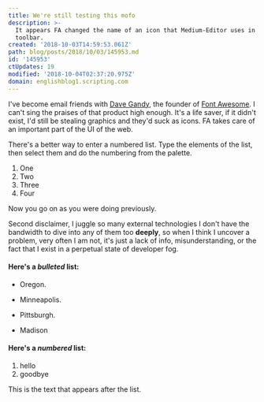 ```yaml
---
title: We're still testing this mofo
description: >-
  It appears FA changed the name of an icon that Medium-Editor uses in its
  toolbar.
created: '2018-10-03T14:59:53.061Z'
path: blog/posts/2018/10/03/145953.md
id: '145953'
ctUpdates: 19
modified: '2018-10-04T02:37:20.975Z'
domain: englishblog1.scripting.com
---
```

I've become email friends with [Dave Gandy](https://twitter.com/davegandy), the founder of [Font Awesome](https://fontawesome.com/). I can't sing the praises of that product high enough. It's a life saver, if it didn't exist, I'd still be stealing graphics and they'd suck as icons. FA takes care of an important part of the UI of the web.

There's a better way to enter a numbered list. Type the elements of the list, then select them and do the numbering from the palette.

1.  One
2.  Two
3.  Three
4.  Four

Now you go on as you were doing previously.

Second disclaimer, I juggle so many external technologies I don't have the bandwidth to dive into any of them too **deeply**, so when I think I uncover a problem, very often I am not, it's just a lack of info, misunderstanding, or the fact that I exist in a perpetual state of developer fog.

#### Here's a _bulleted_ list:

*   Oregon.

*   Minneapolis.

*   Pittsburgh.

*   Madison

#### Here's a _numbered_ list:

1.  hello
2.  goodbye

This is the text that appears after the list.